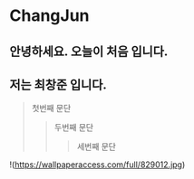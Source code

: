 # ChangJun

## 안녕하세요. 오늘이 처음 입니다.
## 저는 최창준 입니다.

> 첫번째 문단
> > 두번째 문단
> > > 세번째 문단

!(https://wallpaperaccess.com/full/829012.jpg)


